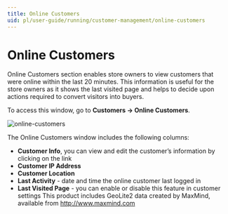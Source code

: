 ```yaml
---
title: Online Customers
uid: pl/user-guide/running/customer-management/online-customers
---
```


# Online Customers

Online Customers section enables store owners to view customers that were online within the last 20 minutes. This information is useful for the store owners as it shows the last visited page and helps to decide upon actions required to convert visitors into buyers.

To access this window, go to **Customers → Online Customers**.

![online-customers](_static/online-customers/online-customers.jpeg)

The Online Customers window includes the following columns:

- **Customer Info**, you can view and edit the customer’s information by clicking on the link
- **Customer IP Address**
- **Customer Location**
- **Last Activity** - date and time the online customer last logged in
- **Last Visited Page** - you can enable or disable this feature in customer settings This product includes GeoLite2 data created by MaxMind, available from <http://www.maxmind.com>